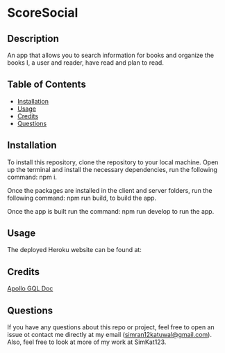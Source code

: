 # ScoreSocial

## Description
An app that allows you to search information for books and organize the books I, a user and reader, have read and plan to read.

## Table of Contents
- [Installation](#installation)
- [Usage](#usage)
- [Credits](#credits)
- [Questions](#questions)

## Installation
To install this repository, clone the repository to your local machine. Open up the terminal and install the necessary dependencies, run the following command: npm i.

Once the packages are installed in the client and server folders, run the following command: npm run build, to build the app.

Once the app is built run the command: npm run develop to run the app.

## Usage
The deployed Heroku website can be found at: 

## Credits
[Apollo GQL Doc](https://www.apollographql.com/docs/react/data/queries/)

## Questions
If you have any questions about this repo or project, feel free to open an issue ot contact me directly at my email (simran12katuwal@gmail.com). Also, feel free to look at more of my work at SimKat123.
